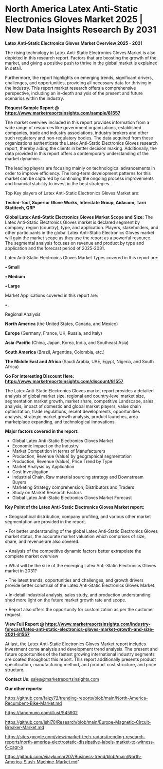 # North America Latex Anti-Static Electronics Gloves Market 2025 | New Data Insights Research By 2031

<Strong> Latex Anti-Static Electronics Gloves Market Overview 2025 - 2031</strong>

The rising technology in Latex Anti-Static Electronics Gloves Market is also depicted in this research report. Factors that are boosting the growth of the market, and giving a positive push to thrive in the global market is explained in detail.

Furthermore, the report highlights on emerging trends, significant drivers, challenges, and opportunities, providing all necessary data for thriving in the industry. This report market research offers a comprehensive perspective, including an in-depth analysis of the present and future scenarios within the industry.

<strong>Request Sample Report @ <a href=https://www.marketreportsinsights.com/sample/81557>https://www.marketreportsinsights.com/sample/81557</a></strong>

The market overview included in this report provides information from a wide range of resources like government organizations, established companies, trade and industry associations, industry brokers and other such regulatory and non-regulatory bodies. The data acquired from these organizations authenticate the Latex Anti-Static Electronics Gloves research report, thereby aiding the clients in better decision making. Additionally, the data provided in this report offers a contemporary understanding of the market dynamics.

The leading players are focusing mainly on technological advancements in order to improve efficiency. The long-term development patterns for this market can be captured by continuing the ongoing process improvements and financial stability to invest in the best strategies.

Top Key players of Latex Anti-Static Electronics Gloves Market are:

<strong>Techni-Tool, Superior Glove Works, Interstate Group, Aidacom, Tarri Statitech, QRP</strong>

<strong><b>Global Latex Anti-Static Electronics Gloves Market Scope and Size:</b></strong>
The Latex Anti-Static Electronics Gloves market is declared segment by company, region (country), type, and application. Players, stakeholders, and other participants in the global Latex Anti-Static Electronics Gloves market will gain the market scope as they use the report as a powerful resource. The segmental analysis focuses on revenue and product by type and application and the forecast period of 2025-2031.

Latex Anti-Static Electronics Gloves Market Types covered in this report are:

<strong>• Small

• Medium

• Large</strong>

Market Applications covered in this report are:

<strong>• .</strong> 

Regional Analysis

<strong>North America</strong> (the United States, Canada, and Mexico)

<strong>Europe</strong> (Germany, France, UK, Russia, and Italy)

<strong>Asia-Pacific</strong> (China, Japan, Korea, India, and Southeast Asia)

<strong>South America</strong> (Brazil, Argentina, Colombia, etc.)

<strong>The Middle East and Africa</strong> (Saudi Arabia, UAE, Egypt, Nigeria, and South Africa)

<strong>Go For Interesting Discount Here: <a href=https://www.marketreportsinsights.com/discount/81557>https://www.marketreportsinsights.com/discount/81557</a></strong>

The Latex Anti-Static Electronics Gloves market report provides a detailed analysis of global market size, regional and country-level market size, segmentation market growth, market share, competitive Landscape, sales analysis, impact of domestic and global market players, value chain optimization, trade regulations, recent developments, opportunities analysis, strategic market growth analysis, product launches, area marketplace expanding, and technological innovations.

<strong><b>Major factors covered in the report:</b></strong>
<ul>
  <li>Global Latex Anti-Static Electronics Gloves Market </li>
  <li>Economic Impact on the Industry</li>
  <li>Market Competition in terms of Manufacturers</li>
  <li>Production, Revenue (Value) by geographical segmentation</li>
  <li>Production, Revenue (Value), Price Trend by Type</li>
  <li>Market Analysis by Application</li>
  <li>Cost Investigation</li>
  <li>Industrial Chain, Raw material sourcing strategy and Downstream Buyers</li>
  <li>Marketing Strategy comprehension, Distributors and Traders</li>
  <li>Study on Market Research Factors</li>
  <li>Global Latex Anti-Static Electronics Gloves Market Forecast</li>
</ul>

<strong><b>Key Point of the Latex Anti-Static Electronics Gloves Market report:</b></strong>

• Geographical distribution, company profiling, and various other market segmentation are provided in the report.

• For better understanding of the global Latex Anti-Static Electronics Gloves market status, the accurate market valuation which comprises of size, share, and revenue are also covered.

• Analysis of the competitive dynamic factors better extrapolate the complete market overview

• What will be the size of the emerging Latex Anti-Static Electronics Gloves market in 2031?

• The latest trends, opportunities and challenges, and growth drivers provide better construal of the Latex Anti-Static Electronics Gloves Market.

• In-detail industrial analysis, sales study, and production understanding shed more light on the future market growth rate and scope.

• Report also offers the opportunity for customization as per the customer request.

<strong><b>View Full Report @ <a href=https://www.marketreportsinsights.com/industry-forecast/latex-anti-static-electronics-gloves-market-growth-and-size-2021-81557>https://www.marketreportsinsights.com/industry-forecast/latex-anti-static-electronics-gloves-market-growth-and-size-2021-81557</a></b></strong>


At last, the Latex Anti-Static Electronics Gloves Market report includes investment come analysis and development trend analysis. The present and future opportunities of the fastest growing international industry segments are coated throughout this report. This report additionally presents product specification, manufacturing method, and product cost structure, and price structure.

<strong>Contact Us:</strong>
sales@marketreportsinsights.com

<strong>Our other reports:</strong>

<a href=https://github.com/faizy72/trending-reports/blob/main/North-America-Recumbent-Bike-Market.md>https://github.com/faizy72/trending-reports/blob/main/North-America-Recumbent-Bike-Market.md</a>

<a href=https://tanomuno.com/illust/545902>https://tanomuno.com/illust/545902</a>

<a href=https://github.com/Ishi78/Research/blob/main/Europe-Magnetic-Circuit-Breaker-Market.md>https://github.com/Ishi78/Research/blob/main/Europe-Magnetic-Circuit-Breaker-Market.md</a>

<a href=https://sites.google.com/view/market-tech-radars/trending-research-reports/north-america-electrostatic-dissipative-labels-market-to-witness-6-cagr-b>https://sites.google.com/view/market-tech-radars/trending-research-reports/north-america-electrostatic-dissipative-labels-market-to-witness-6-cagr-b</a>

<a href=https://github.com/vijaykumar207/Business-trend/blob/main/North-America-Slush-Machine-Market.md>https://github.com/vijaykumar207/Business-trend/blob/main/North-America-Slush-Machine-Market.md</a>"
